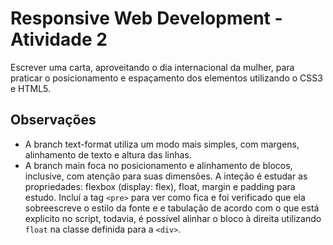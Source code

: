 # Responsive Web Development - Atividade 2

Escrever uma carta, aproveitando o dia internacional da mulher, para praticar o posicionamento e espaçamento dos elementos utilizando o CSS3 e HTML5.

## Observações

- A branch text-format utiliza um modo mais simples, com margens, alinhamento de texto e altura das linhas.
- A branch main foca no posicionamento e alinhamento de blocos, inclusive, com atenção para suas dimensões. A inteção é estudar as propriedades: flexbox (display: flex), float, margin e padding para estudo. Incluí a tag `<pre>` para ver como fica e foi verificado que ela sobreescreve o estilo da fonte e e tabulação de acordo com o que está explicito no script, todavia, é possível alinhar o bloco à direita utilizando `float` na classe definida para a `<div>`.
